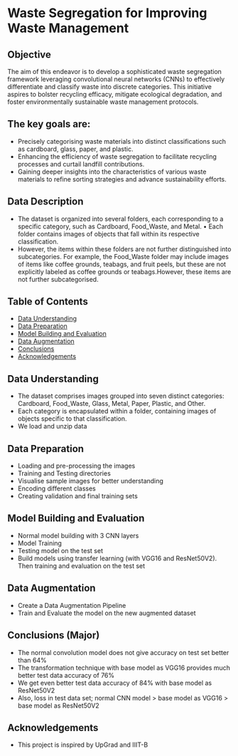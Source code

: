 # Waste Segregation for Improving Waste Management

## Objective
The aim of this endeavor is to develop a sophisticated waste segregation framework leveraging convolutional neural networks (CNNs) to effectively differentiate and classify waste into discrete categories. This initiative aspires to bolster recycling efficacy, mitigate ecological degradation, and foster environmentally sustainable waste management protocols.

## The key goals are:

* Precisely categorising waste materials into distinct classifications such as cardboard, glass, paper, and plastic. 
* Enhancing the efficiency of waste segregation to facilitate recycling processes and curtail landfill contributions. 
* Gaining deeper insights into the characteristics of various waste materials to refine sorting strategies and advance sustainability efforts.

## Data Description
* The dataset is organized into several folders, each corresponding to a specific category, such as Cardboard, Food_Waste, and Metal. • Each folder contains images of objects that fall within its respective classification.
* However, the items within these folders are not further distinguished into subcategories. For example, the Food_Waste folder may include images of items like coffee grounds, teabags, and fruit peels, but these are not explicitly labeled as coffee grounds or teabags.However, these items are not further subcategorised.

## Table of Contents
* [Data Understanding](#data-understanding)
* [Data Preparation](#data-preparation)
* [Model Building and Evaluation](#model-building)
* [Data Augmentation](#data-augmentation)
* [Conclusions](#conclusions)
* [Acknowledgements](#acknowledgements)


## Data Understanding
- The dataset comprises images grouped into seven distinct categories: Cardboard, Food_Waste, Glass, Metal, Paper, Plastic, and Other.
- Each category is encapsulated within a folder, containing images of objects specific to that classification.
- We load and unzip data
  
## Data Preparation
- Loading and pre-processing the images
- Training and Testing directories
- Visualise sample images for better understanding
- Encoding different classes
- Creating validation and final training sets
  
## Model Building and Evaluation
- Normal model building with 3 CNN layers
- Model Training
- Testing model on the test set
- Build models using transfer learning (with VGG16 and ResNet50V2). Then training and evaluation on the test set

## Data Augmentation
- Create a Data Augmentation Pipeline
- Train and Evaluate the model on the new augmented dataset
  
## Conclusions (Major)
- The normal convolution model does not give accuracy on test set better than 64%
- The transformation technique with base model as VGG16 provides much better test data accuracy of 76%
- We get even better test data accuracy of 84% with base model as ResNet50V2
- Also, loss in test data set; normal CNN model > base model as VGG16 > base model as ResNet50V2

    
## Acknowledgements

- This project is inspired by UpGrad and IIIT-B

